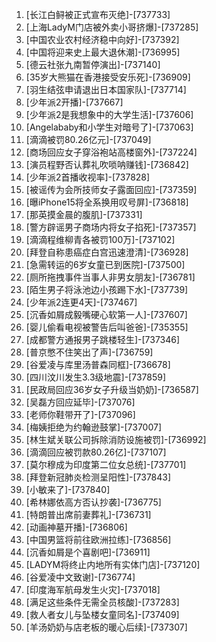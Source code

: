 
1. [长江白鲟被正式宣布灭绝]-[737733]
1. [上海LadyM门店被外卖小哥挤爆]-[737285]
1. [中国农业农村经济稳中向好]-[737392]
1. [中国将迎来史上最大退休潮]-[736995]
1. [德云社张九南暂停演出]-[737140]
1. [35岁大熊猫在香港接受安乐死]-[736909]
1. [羽生结弦申请退出日本国家队]-[737714]
1. [少年派2开播]-[737667]
1. [少年派2是我想象中的大学生活]-[737606]
1. [Angelababy和小学生对暗号了]-[737063]
1. [滴滴被罚80.26亿元]-[737049]
1. [商场回应女子穿浴袍站高楼窗外]-[737224]
1. [演员程野否认葬礼吹唢呐赚钱]-[736842]
1. [少年派2首播收视率]-[737828]
1. [被谣传为会所技师女子露面回应]-[737359]
1. [曝iPhone15将全系换用叹号屏]-[736818]
1. [那英摸金晨的腹肌]-[737331]
1. [警方辟谣男子商场内将女子掐死]-[737357]
1. [滴滴程维柳青各被罚100万]-[737102]
1. [拜登自称患癌症白宫迅速澄清]-[736928]
1. [急需转运的6岁女童已到医院]-[737500]
1. [厕所拖拽事件当事人非男女朋友]-[736781]
1. [陌生男子将泳池边小孩踢下水]-[737739]
1. [少年派2连更4天]-[737467]
1. [沉香如屑成毅嘴硬心软第一人]-[737607]
1. [婴儿偷看电视被警告后叫爸爸]-[735355]
1. [成都警方通报男子跳楼轻生]-[737346]
1. [普京憋不住笑出了声]-[736759]
1. [谷爱凌与库里汤普森同框]-[736678]
1. [四川汶川发生3.3级地震]-[737859]
1. [民政局回应36岁女子升级当奶奶]-[736587]
1. [吴磊方回应延毕]-[737076]
1. [老师你鞋带开了]-[737096]
1. [梅姨拒绝为约翰逊鼓掌]-[737007]
1. [林生斌关联公司拆除消防设施被罚]-[736992]
1. [滴滴回应被罚款80.26亿]-[737107]
1. [莫尔穆成为印度第二位女总统]-[737701]
1. [拜登新冠肺炎检测呈阳性]-[737843]
1. [小敏来了]-[737840]
1. [希林娜依高方否认抄袭]-[736775]
1. [特朗普出席前妻葬礼]-[736731]
1. [动画神墓开播]-[736806]
1. [中国男篮将前往欧洲拉练]-[736856]
1. [沉香如屑是个喜剧吧]-[736911]
1. [LADYM将终止内地所有实体门店]-[737120]
1. [谷爱凌中文致谢]-[736774]
1. [印度海军航母发生火灾]-[737018]
1. [满足这些条件无需全员核酸]-[737283]
1. [救人者女儿与坠楼女童同名]-[737409]
1. [羊汤奶奶与店老板的暖心后续]-[737307]